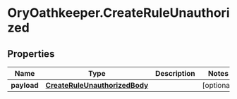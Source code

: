# OryOathkeeper.CreateRuleUnauthorized

## Properties

| Name        | Type                                                            | Description | Notes      |
| ----------- | --------------------------------------------------------------- | ----------- | ---------- |
| **payload** | [**CreateRuleUnauthorizedBody**](CreateRuleUnauthorizedBody.md) |             | [optional] |
